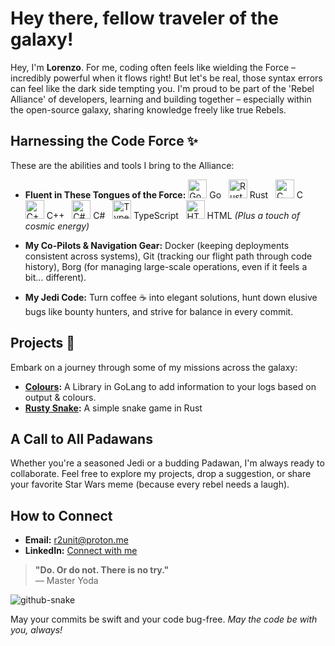 # Hey there, fellow traveler of the galaxy!

Hey, I'm **Lorenzo**. For me, coding often feels like wielding the Force – incredibly powerful when it flows right! But let's be real, those syntax errors can feel like the dark side tempting you. I'm proud to be part of the 'Rebel Alliance' of developers, learning and building together – especially within the open-source galaxy, sharing knowledge freely like true Rebels.

## Harnessing the Code Force ✨

These are the abilities and tools I bring to the Alliance:

* **Fluent in These Tongues of the Force:**
    <img src="https://cdn.jsdelivr.net/gh/devicons/devicon@latest/icons/go/go-original-wordmark.svg" alt="Go" height="30"/> Go &nbsp;
    <img src="https://cdn.jsdelivr.net/gh/devicons/devicon@latest/icons/rust/rust-original.svg" alt="Rust" height="30"/> Rust &nbsp;
    <img src="https://cdn.jsdelivr.net/gh/devicons/devicon@latest/icons/c/c-original.svg" alt="C" height="30"/> C &nbsp;
    <img src="https://cdn.jsdelivr.net/gh/devicons/devicon@latest/icons/cplusplus/cplusplus-original.svg" alt="C++" height="30"/> C++ &nbsp;
    <img src="https://cdn.jsdelivr.net/gh/devicons/devicon@latest/icons/csharp/csharp-original.svg" alt="C#" height="30"/> C# &nbsp;
    <img src="https://cdn.jsdelivr.net/gh/devicons/devicon@latest/icons/typescript/typescript-original.svg" alt="TypeScript" height="30"/> TypeScript &nbsp;
    <img src="https://cdn.jsdelivr.net/gh/devicons/devicon@latest/icons/html5/html5-original.svg" alt="HTML" height="30"/> HTML
    *(Plus a touch of cosmic energy)*

* **My Co-Pilots & Navigation Gear:** Docker (keeping deployments consistent across systems), Git (tracking our flight path through code history), Borg (for managing large-scale operations, even if it feels a bit... different).

* **My Jedi Code:** Turn coffee ☕️ into elegant solutions, hunt down elusive bugs like bounty hunters, and strive for balance in every commit.

## Projects 📒

Embark on a journey through some of my missions across the galaxy:

- **[Colours](https://github.com/r2unit/colours):** A Library in GoLang to add information to your logs based on output & colours. 
- **[Rusty Snake](https://github.com/r2unit/rusty-snake):** A simple snake game in Rust 

## A Call to All Padawans

Whether you're a seasoned Jedi or a budding Padawan, I'm always ready to collaborate. Feel free to explore my projects, drop a suggestion, or share your favorite Star Wars meme (because every rebel needs a laugh).

## How to Connect

- **Email:** [r2unit@proton.me](mailto:r2unit@proton.me)
- **LinkedIn:** [Connect with me](https://www.linkedin.com/in/lorenzo-karel/)

> **"Do. Or do not. There is no try."**  
> — Master Yoda

<picture>
  <source media="(prefers-color-scheme: dark)" srcset="github-snake-dark.svg" />
  <source media="(prefers-color-scheme: light)" srcset="github-snake.svg" />
  <img alt="github-snake" src="github-snake.svg" />
</picture>

May your commits be swift and your code bug-free. *May the code be with you, always!*

